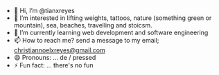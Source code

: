 - 👋 Hi, I’m @tianxreyes
- 👀 I’m interested in lifting weights, tattoos, nature (something green or mountain), sea, beaches, travelling and stoicsm. 
- 🌱 I’m currently learning web development and software engineering
- 📫 How to reach me? send a message to my email; christiannoelxreyes@gmail.com
- 😄 Pronouns: ... de / pressed
- ⚡ Fun fact: ... there's no fun

<!---
tianxreyes/tianxreyes is a ✨ special ✨ repository because its `README.md` (this file) appears on your GitHub profile.
You can click the Preview link to take a look at your changes.
--->
